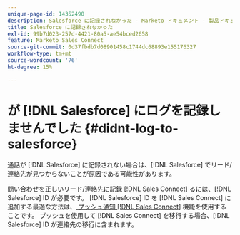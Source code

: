 ```yaml
---
unique-page-id: 14352490
description: Salesforce に記録されなかった - Marketo ドキュメント - 製品ドキュメント
title: Salesforce に記録されなかった
exl-id: 99b7d023-257d-4421-80a5-ae54bced2658
feature: Marketo Sales Connect
source-git-commit: 0d37fbdb7d08901458c1744dc68893e155176327
workflow-type: tm+mt
source-wordcount: '76'
ht-degree: 15%

---
```


# が [!DNL Salesforce] にログを記録しませんでした {#didnt-log-to-salesforce}

通話が [!DNL Salesforce] に記録されない場合は、[!DNL Salesforce] でリード/連絡先が見つからないことが原因である可能性があります。

問い合わせを正しいリード/連絡先に記録 [!DNL Sales Connect] るには、[!DNL Salesforce] ID が必要です。 [!DNL Salesforce] ID を [!DNL Sales Connect] に追加する最適な方法は、[ プッシュ通知  [!DNL Sales Connect]](/help/marketo/product-docs/marketo-sales-connect/crm/salesforce-customization/push-to-sales-connect.md) 機能を使用することです。 プッシュを使用して [!DNL Sales Connect] を移行する場合、[!DNL Salesforce] ID が連絡先の移行に含まれます。
